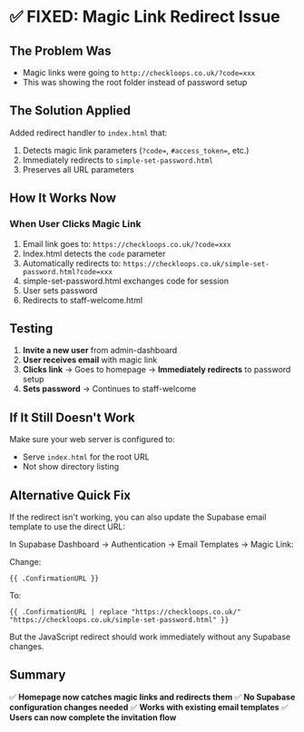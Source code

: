 # ✅ FIXED: Magic Link Redirect Issue

## The Problem Was
- Magic links were going to `http://checkloops.co.uk/?code=xxx`
- This was showing the root folder instead of password setup

## The Solution Applied
Added redirect handler to `index.html` that:
1. Detects magic link parameters (`?code=`, `#access_token=`, etc.)
2. Immediately redirects to `simple-set-password.html`
3. Preserves all URL parameters

## How It Works Now

### When User Clicks Magic Link
1. Email link goes to: `https://checkloops.co.uk/?code=xxx`
2. Index.html detects the `code` parameter
3. Automatically redirects to: `https://checkloops.co.uk/simple-set-password.html?code=xxx`
4. simple-set-password.html exchanges code for session
5. User sets password
6. Redirects to staff-welcome.html

## Testing

1. **Invite a new user** from admin-dashboard
2. **User receives email** with magic link
3. **Clicks link** → Goes to homepage → **Immediately redirects** to password setup
4. **Sets password** → Continues to staff-welcome

## If It Still Doesn't Work

Make sure your web server is configured to:
- Serve `index.html` for the root URL
- Not show directory listing

## Alternative Quick Fix

If the redirect isn't working, you can also update the Supabase email template to use the direct URL:

In Supabase Dashboard → Authentication → Email Templates → Magic Link:

Change:
```
{{ .ConfirmationURL }}
```

To:
```
{{ .ConfirmationURL | replace "https://checkloops.co.uk/" "https://checkloops.co.uk/simple-set-password.html" }}
```

But the JavaScript redirect should work immediately without any Supabase changes.

## Summary

✅ **Homepage now catches magic links and redirects them**
✅ **No Supabase configuration changes needed**
✅ **Works with existing email templates**
✅ **Users can now complete the invitation flow**